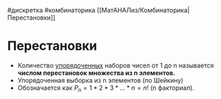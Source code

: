 #дискретка #комбинаторика 
[[МатАНАЛиз/Комбинаторика|Перестановки]]
# Перестановки
- Количество <u>упорядоченных</u> наборов чисел от 1 до n называется **числом перестановок множества из n элементов.** 
- Упорядоченная выборка из n элементов (по Шейкину)
- Обозначается как $P_n = 1 * 2 * 3 * \dots * n = n!$ (n факториал).

